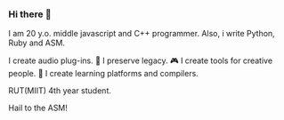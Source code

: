 ### Hi there 👋

I am 20 y.o. middle javascript and C++ programmer.
Also, i write Python, Ruby and ASM.

I create audio plug-ins. 🎹
I preserve legacy. 🎮
I create tools for creative people. 🎨
I create learning platforms and compilers.

RUT(MIIT) 4th year student.

Hail to the ASM!
